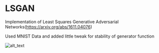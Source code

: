 # LSGAN

Implementation of Least Squares Generative Adversarial Networks(https://arxiv.org/abs/1611.04076)

Used MNIST Data and added little tweak for stability of generator function

![alt_text](https://github.com/GunhoChoi/GAN_simple/blob/master/LSGAN/LSGAN.gif?raw=true)

